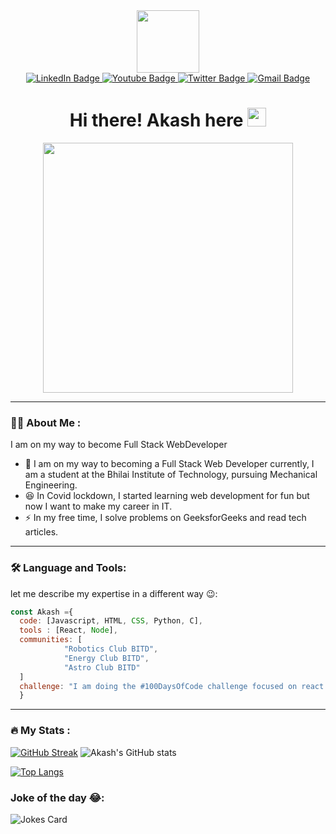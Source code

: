<div id="header" align="center">
  <img src="https://media.giphy.com/media/M9gbBd9nbDrOTu1Mqx/giphy.gif" width="100"/>
<div id="badges" align="center">
  <a href="https://www.linkedin.com/in/akash-sahu-4b4615220/">
    <img src="https://img.shields.io/badge/LinkedIn-blue?style=for-the-badge&logo=linkedin&logoColor=white" alt="LinkedIn Badge"/>
  </a>
  <a href="https://www.instagram.com/__akash_19/" >
    <img src="https://img.shields.io/badge/instagram-red?style=for-the-badge&logo=youtube&logoColor=white" alt="Youtube Badge"/>
  </a>
  <a href="https://twitter.com/AkashSa71312006">
    <img src="https://img.shields.io/badge/Twitter-blue?style=for-the-badge&logo=twitter&logoColor=white" alt="Twitter Badge"/>
  </a>
  <a href="akashsahu793@gmail.com">
    <img src="https://img.shields.io/badge/gmail-yellow?style=for-the-badge&logo=Gmail&logoColor=white" alt="Gmail Badge"/>
  </a>
</div>
<img src="https://komarev.com/ghpvc/?username=akash-Sa19&style=flat-square&color=blue" alt=""/>
<h1>
  Hi there! Akash here
  <img src="https://media.giphy.com/media/hvRJCLFzcasrR4ia7z/giphy.gif" width="30px"/>
</h1>
  <img src="https://media1.giphy.com/media/PgLLtnqHts1woXeKpy/giphy.gif?cid=ecf05e4734c11df3d9297d5e1325230a31409e823fcfdba6&rid=giphy.gif&ct=s"  width="400">
</div>

---

### 👨‍💻 About Me :
I am on my way to become Full Stack WebDeveloper
- 🏫 I am on my way to becoming a Full Stack Web Developer
currently, I am a student at the Bhilai Institute of Technology, pursuing Mechanical Engineering.
- 😆 In Covid lockdown, I started learning web development for fun but now I want to make my career in IT.
- ⚡ In my free time, I solve problems on GeeksforGeeks and read tech articles.
___
### 🛠️ Language and Tools:
let me describe my expertise in a different way 😉:
```javascript
const Akash ={
  code: [Javascript, HTML, CSS, Python, C],
  tools : [React, Node],
  communities: [
            "Robotics Club BITD",
            "Energy Club BITD",
            "Astro Club BITD"
  ]
  challenge: "I am doing the #100DaysOfCode challenge focused on react and typescript"
  }
```
---

### :fire: My Stats :
[![GitHub Streak](http://github-readme-streak-stats.herokuapp.com?user=akash-Sa19&theme=dark&background=000000)](https://git.io/streak-stats)
![Akash's GitHub stats](https://github-readme-stats.vercel.app/api?username=akash-Sa19&show_icons=true&theme=radical)

[![Top Langs](https://github-readme-stats.vercel.app/api/top-langs/?username=akash-Sa19&layout=compact&theme=vision-friendly-dark)](https://github.com/anuraghazra/github-readme-stats)

<!-- Markdown -->
### Joke of the day 😂:
![Jokes Card](https://readme-jokes.vercel.app/api)




<!-- **akash-Sa19/akash-Sa19** is a ✨ _special_ ✨ repository because its `README.md` (this file) appears on your GitHub profile.

Here are some ideas to get you started:

- 🔭 I’m currently working on my own website
- 🌱 I’m currently learning Web Development
- 👯 I’m looking to collaborate on 
- 🤔 I’m looking for help with 
- 💬 Ask me about ...
- 📫 How to reach me: ...
- 😄 Pronouns: ...
- ⚡ Fun fact: ...
-->
